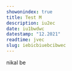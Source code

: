 ```yaml
---
showonindex: true
title: Test M
description: iu2ec
date: iu1bwdwc
datestamp: "12.2021"
readtime: jvec
slug: iebicbiuebcibwec
---
```

nikal be